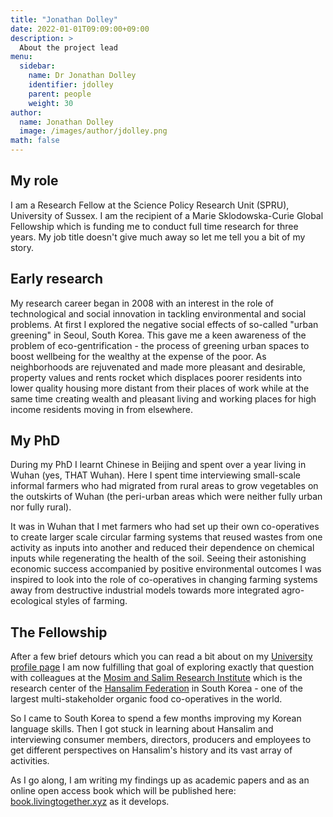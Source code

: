 ```yaml
---
title: "Jonathan Dolley"
date: 2022-01-01T09:09:00+09:00
description: >
  About the project lead
menu:
  sidebar:
    name: Dr Jonathan Dolley
    identifier: jdolley
    parent: people
    weight: 30
author:
  name: Jonathan Dolley
  image: /images/author/jdolley.png
math: false
---
```


## My role

I am a Research Fellow at the Science Policy Research Unit (SPRU), University of Sussex.
I am the recipient of a Marie Sklodowska-Curie Global Fellowship which is funding me to conduct full time research for three years.
My job title doesn't give much away so let me tell you a bit of my story. 

## Early research

My research career began in 2008 with an interest in the role of technological and social innovation in tackling environmental and social problems.
At first I explored the negative social effects of so-called "urban greening" in Seoul, South Korea.
This gave me a keen awareness of the problem of eco-gentrification - the process of greening urban spaces to boost wellbeing for the wealthy at the expense of the poor.
As neighborhoods are rejuvenated and made more pleasant and desirable, property values and rents rocket which displaces poorer residents into lower quality housing more distant from their places of work while at the same time creating wealth and pleasant living and working places for high income residents moving in from elsewhere.

## My PhD

During my PhD I learnt Chinese in Beijing and spent over a year living in Wuhan (yes, THAT Wuhan).
Here I spent time interviewing small-scale informal farmers who had migrated from rural areas to grow vegetables on the outskirts of Wuhan (the peri-urban areas which were neither fully urban nor fully rural).

It was in Wuhan that I met farmers who had set up their own co-operatives to create larger scale circular farming systems that reused wastes from one activity as inputs into another and reduced their dependence on chemical inputs while regenerating the health of the soil.
Seeing their astonishing economic success accompanied by positive environmental outcomes I was inspired to look into the role of co-operatives in changing farming systems away from destructive industrial models towards more integrated agro-ecological styles of farming. 

## The Fellowship

After a few brief detours which you can read a bit about on my [University profile page](https://profiles.sussex.ac.uk/p133363-jonathan-dolley) I am now fulfilling that goal of exploring exactly that question with colleagues at the [Mosim and Salim Research Institute](http://mosim.or.kr) which is the research center of the [Hansalim Federation](http://www.hansalim.or.kr) in South Korea - one of the largest multi-stakeholder organic food co-operatives in the world.

So I came to South Korea to spend a few months improving my Korean language skills.
Then I got stuck in learning about Hansalim and interviewing consumer members, directors, producers and employees to get different perspectives on Hansalim's history and its vast array of activities.

As I go along, I am writing my findings up as academic papers and as an online open access book which will be published here: [book.livingtogether.xyz](https://book.livingtogether.xyz) as it develops.